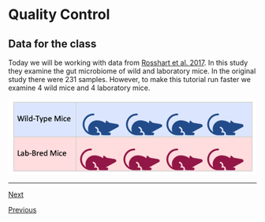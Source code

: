 # Quality Control

## Data for the class

Today we will be working with data from [Rosshart et al. 2017](https://www.sciencedirect.com/science/article/pii/S0092867417310656?via%3Dihub#mmc4). In this study they examine the gut microbiome of wild and laboratory mice. In the original study there were 231 samples. However, to make this tutorial run faster we examine 4 wild mice and 4 laboratory mice. 

![](./images/design.PNG)

___________________________________________________________________________________________________________________________________________________________

[Next](./AmpliconSeq4.md)

[Previous](./AmpliconSeq2.md)
